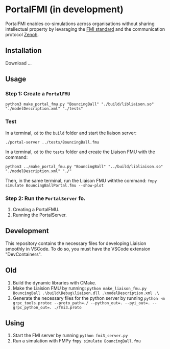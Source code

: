 # PortalFMI (in development)

PortalFMI enables co-simulations across organisations without sharing intellectual property by levaraging the [FMI standard](https://www.fmi-standard.org) and the communication protocol [Zenoh](https://zenoh.io). 


## Installation

Download ...

## Usage

### Step 1: Create a `PortalFMU`

`python3 make_portal_fmu.py "BouncingBall" "./build/libliaison.so" "./modelDescription.xml" "./tests"`


### Test

In a terminal, `cd` to the `build` folder and start the liaison server:

``./portal-server ../tests/BouncingBall.fmu``

In a terminal, `cd` to the `tests` folder and create the Liaison FMU with the command:

``python3 ../make_portal_fmu.py "BouncingBall" "../build/libliaison.so" "./modelDescription.xml" "./" ``

Then, in the same terminal, run the Liaison FMU withthe command:
``fmpy simulate BouncingBallPortal.fmu --show-plot``

### Step 2: Run the `PortalServer` fo.
1. Creating a PortalFMU.
2. Running the PortalServer. 

## Development

This repository contains the necessary files for developing Liaision smoothly in VSCode. To do so, you must have the VSCode extension "DevContainers". 

## Old 

1. Build the dynamic libraries with CMake.
2. Make the Liaision FMU by running: `python make_liaison_fmu.py BouncingBall .\build\Debug\liaison.dll .\modelDescription.xml .\`
3. Generate the necessary files for the python server by running `python -m grpc_tools.protoc --proto_path=./ --python_out=. --pyi_out=. --grpc_python_out=. ./fmi3.proto`

## Using
1. Start the FMI server by running `python fmi3_server.py`
2. Run a simulation with FMPy `fmpy simulate BouncingBall.fmu`


